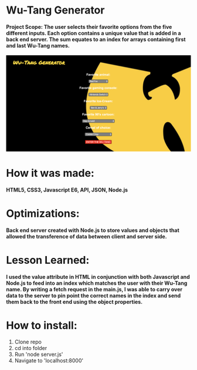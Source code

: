 # Wu-Tang Generator 
#### Project Scope: The user selects their favorite options from the five different inputs. Each option contains a unique value that is added in a back end server. The sum equates to an index for arrays containing first and last Wu-Tang names. 
![](wuTangNameGen/wutang.png)

# How it was made:
#### HTML5, CSS3, Javascript E6, API, JSON, Node.js

# Optimizations:
#### Back end server created with Node.js to store values and objects that allowed the transference of data between client and server side.   

# Lesson Learned: 
#### I used the value attribute in HTML in conjunction with both Javascript and Node.js to feed into an index which matches the user with their Wu-Tang name. By writing a fetch request in the main.js, I was able to carry over data to the server to pin point the correct names in the index and send them back to the front end using the object properties.

# How to install:
 1. Clone repo
 2. cd into folder
 3. Run 'node server.js'
 4. Navigate to 'localhost:8000'
